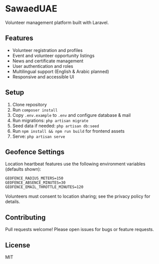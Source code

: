 # SawaedUAE

Volunteer management platform built with Laravel.

## Features

- Volunteer registration and profiles
- Event and volunteer opportunity listings
- News and certificate management
- User authentication and roles
- Multilingual support (English & Arabic planned)
- Responsive and accessible UI

## Setup

1. Clone repository
2. Run `composer install`
3. Copy `.env.example` to `.env` and configure database & mail
4. Run migrations: `php artisan migrate`
5. Seed data if needed: `php artisan db:seed`
6. Run `npm install && npm run build` for frontend assets
7. Serve: `php artisan serve`

## Geofence Settings

Location heartbeat features use the following environment variables (defaults shown):

```
GEOFENCE_RADIUS_METERS=150
GEOFENCE_ABSENCE_MINUTES=30
GEOFENCE_EMAIL_THROTTLE_MINUTES=120
```

Volunteers must consent to location sharing; see the privacy policy for details.

## Contributing

Pull requests welcome! Please open issues for bugs or feature requests.

## License

MIT
